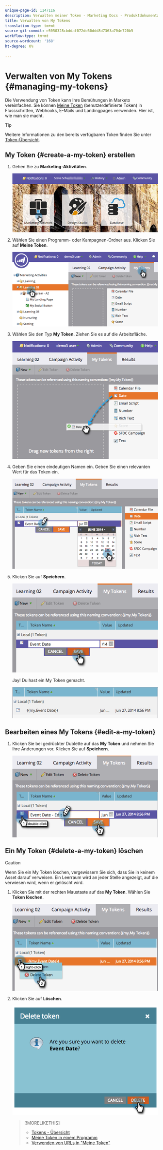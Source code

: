 ```yaml
---
unique-page-id: 1147116
description: Verwalten meiner Token - Marketing Docs - Produktdokumentation
title: Verwalten von My Tokens
translation-type: tm+mt
source-git-commit: e5050328cbddaf072dd60ddd8d7363a704e720b5
workflow-type: tm+mt
source-wordcount: '168'
ht-degree: 0%

---
```



# Verwalten von My Tokens {#managing-my-tokens}

Die Verwendung von Token kann Ihre Bemühungen in Marketo vereinfachen. Sie können [Meine Token](/help/marketo/product-docs/core-marketo-concepts/programs/tokens/understanding-my-tokens-in-a-program.md) (benutzerdefinierte Token) in Flussschritten, Webhooks, E-Mails und Landingpages verwenden. Hier ist, wie man sie macht.

>[!TIP]
>
>Weitere Informationen zu den bereits verfügbaren Token finden Sie unter [Token-Übersicht](/help/marketo/product-docs/demand-generation/landing-pages/personalizing-landing-pages/tokens-overview.md).

## My Token {#create-a-my-token} erstellen

1. Gehen Sie zu **Marketing-Aktivitäten**.

   ![](assets/login-marketing-activities.png)

1. Wählen Sie einen Programm- oder Kampagnen-Ordner aus. Klicken Sie auf **Meine Token**.

   ![](assets/image2014-9-18-12-3a4-3a27.png)

1. Wählen Sie den Typ **My Token**. Ziehen Sie es auf die Arbeitsfläche.

   ![](assets/image2014-9-18-12-3a4-3a39.png)

1. Geben Sie einen eindeutigen Namen ein. Geben Sie einen relevanten Wert für das Token ein.

   ![](assets/image2014-9-18-12-3a4-3a53.png)

1. Klicken Sie auf **Speichern**.

   ![](assets/image2014-9-18-12-3a5-3a5.png)

   Jay! Du hast ein My Token gemacht.

   ![](assets/image2014-9-18-12-3a5-3a15.png)

## Bearbeiten eines My Tokens {#edit-a-my-token}

1. Klicken Sie bei gedrückter Dublette auf das **My Token** und nehmen Sie Ihre Änderungen vor. Klicken Sie auf **Speichern**.

   ![](assets/image2014-9-18-12-3a5-3a45.png)

## Ein My Token {#delete-a-my-token} löschen

>[!CAUTION]
>
>Wenn Sie ein My Token löschen, vergewissern Sie sich, dass Sie in keinem Asset darauf verweisen. Ein Leerraum wird an jeder Stelle angezeigt, auf die verwiesen wird, wenn er gelöscht wird.

1. Klicken Sie mit der rechten Maustaste auf das **My Token**. Wählen Sie **Token löschen**.

   ![](assets/image2014-9-18-12-3a7-3a24.png)

1. Klicken Sie auf **Löschen**.

   ![](assets/image2014-9-18-12-3a7-3a31.png)

   >[!MORELIKETHIS]
   >
   >* [Tokens - Übersicht](/help/marketo/product-docs/demand-generation/landing-pages/personalizing-landing-pages/tokens-overview.md)
   >* [Meine Token in einem Programm](/help/marketo/product-docs/core-marketo-concepts/programs/tokens/understanding-my-tokens-in-a-program.md)
   >* [Verwenden von URLs in &quot;Meine Token&quot;](/help/marketo/product-docs/email-marketing/general/using-tokens/using-urls-in-my-tokens.md)

